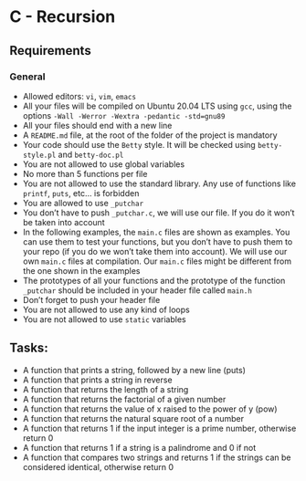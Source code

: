 # C - Recursion
## Requirements
### General
- Allowed editors: `vi`, `vim`, `emacs`
- All your files will be compiled on Ubuntu 20.04 LTS using `gcc`, using the options `-Wall -Werror -Wextra -pedantic -std=gnu89`
- All your files should end with a new line
- A `README.md` file, at the root of the folder of the project is mandatory
- Your code should use the `Betty` style. It will be checked using `betty-style.pl` and `betty-doc.pl`
- You are not allowed to use global variables
- No more than 5 functions per file
- You are not allowed to use the standard library. Any use of functions like `printf`, `puts`, etc… is forbidden
- You are allowed to use `_putchar`
- You don’t have to push `_putchar.c`, we will use our file. If you do it won’t be taken into account
- In the following examples, the `main.c` files are shown as examples. You can use them to test your functions, but you don’t have to push them to your repo (if you do we won’t take them into account). We will use our own `main.c` files at compilation. Our `main.c` files might be different from the one shown in the examples
- The prototypes of all your functions and the prototype of the function `_putchar` should be included in your header file called `main.h`
- Don’t forget to push your header file
- You are not allowed to use any kind of loops
- You are not allowed to use `static` variables
## Tasks:
- A function that prints a string, followed by a new line (puts)
- A function that prints a string in reverse
- A function that returns the length of a string
- A function that returns the factorial of a given number
- A function that returns the value of x raised to the power of y (pow)
- A function that returns the natural square root of a number
- A function that returns 1 if the input integer is a prime number, otherwise return 0
- A function that returns 1 if a string is a palindrome and 0 if not
- A function that compares two strings and returns 1 if the strings can be considered identical, otherwise return 0
